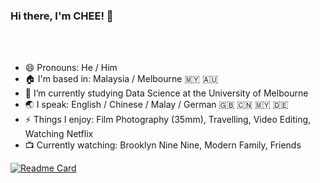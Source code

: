 ### Hi there, I'm CHEE! 👋




<br />
<br />

- 😄 Pronouns: He / Him
- 🏠 I'm based in: Malaysia / Melbourne 🇲🇾 🇦🇺
- 🌱 I’m currently studying Data Science at the University of Melbourne
- 🌏 I speak: English / Chinese / Malay / German 🇬🇧 🇨🇳 🇲🇾 🇩🇪
- ⚡ Things I enjoy: Film Photography (35mm), Travelling, Video Editing, Watching Netflix
- 📺 Currently watching: Brooklyn Nine Nine, Modern Family, Friends

[![Readme Card](https://github-readme-stats.vercel.app/api/pin/?username=anuraghazra&repo=github-readme-stats)](https://github.com/yixiangchee/github-readme-stats)

<!--
**yixiangchee/yixiangchee** is a ✨ _special_ ✨ repository because its `README.md` (this file) appears on your GitHub profile.
